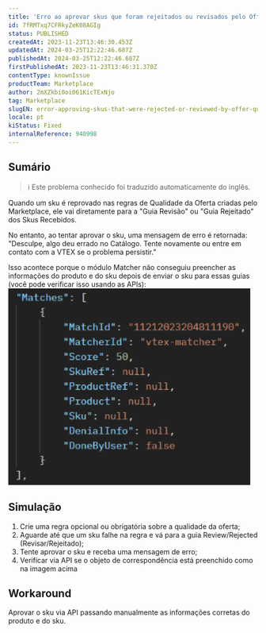 ```yaml
---
title: 'Erro ao aprovar skus que foram rejeitados ou revisados pelo Offer Quality'
id: 7fRMTxq7CFRkyZeK08AGIg
status: PUBLISHED
createdAt: 2023-11-23T13:46:30.453Z
updatedAt: 2024-03-25T12:22:46.687Z
publishedAt: 2024-03-25T12:22:46.687Z
firstPublishedAt: 2023-11-23T13:46:31.370Z
contentType: knownIssue
productTeam: Marketplace
author: 2mXZkbi0oi061KicTExNjo
tag: Marketplace
slugEN: error-approving-skus-that-were-rejected-or-reviewed-by-offer-quality
locale: pt
kiStatus: Fixed
internalReference: 940998
---
```


## Sumário

>ℹ️ Este problema conhecido foi traduzido automaticamente do inglês.


Quando um sku é reprovado nas regras de Qualidade da Oferta criadas pelo Marketplace, ele vai diretamente para a "Guia Revisão" ou "Guia Rejeitado" dos Skus Recebidos.

No entanto, ao tentar aprovar o sku, uma mensagem de erro é retornada: "Desculpe, algo deu errado no Catálogo. Tente novamente ou entre em contato com a VTEX se o problema persistir."

Isso acontece porque o módulo Matcher não conseguiu preencher as informações do produto e do sku depois de enviar o sku para essas guias (você pode verificar isso usando as APIs):
 ![](https://raw.githubusercontent.com/vtexdocs/known-issues/refs/heads/main/docs/pt/known-issues/Marketplace/erro-ao-aprovar-skus-que-foram-rejeitados-ou-revisados-pelo-offer-quality_1.png)

## Simulação



1. Crie uma regra opcional ou obrigatória sobre a qualidade da oferta;
2. Aguarde até que um sku falhe na regra e vá para a guia Review/Rejected (Revisar/Rejeitado);
3. Tente aprovar o sku e receba uma mensagem de erro;
4. Verificar via API se o objeto de correspondência está preenchido como na imagem acima

## Workaround


Aprovar o sku via API passando manualmente as informações corretas do produto e do sku.





